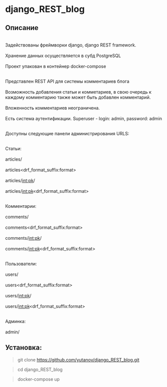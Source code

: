 # django_REST_blog

<h2>Описание</h2>

<br>Задействованы фреймворки django, django REST framework.</br>
<br>Хранение данных осуществляется в субд PostgreSQL</br>
<br>Проект упакован в контейнер docker-compose</br>

<br>Представлен REST API для системы комментариев блога</br>
<br>Возможность добавления статьи и комметариев, в свою очередь к каждому комментарию также может быть добавлен комментарий.</br>
<br>Вложенность комментариев неограничена.</br>
<br>Есть система аутентификации. Superuser - login: admin, password: admin</br>

<br>Доступны следующие панели администрирования URLS:</br>

<br>Статьи: </br>
<br>articles/ </br>
<br>articles<drf_format_suffix:format> </br>
<br>articles/<int:pk>/ </br>
<br>articles/<int:pk><drf_format_suffix:format> </br>

<br>Комментарии: </br>
<br>comments/ </br>
<br>comments<drf_format_suffix:format> </br>
<br>comments/<int:pk>/ </br>
<br>comments/<int:pk><drf_format_suffix:format> </br>

<br>Пользователи: </br>
<br>users/ </br>
<br>users<drf_format_suffix:format> </br>
<br>users/<int:pk>/ </br>
<br>users/<int:pk><drf_format_suffix:format> </br>

<br>Админка: </br>
<br>admin/ </br>

<h2>Установка:</h2>

> git clone https://github.com/yutanov/django_REST_blog.git

> cd django_REST_blog

> docker-compose up

